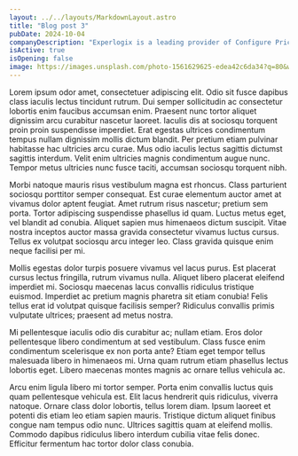 ```yaml
---
layout: ../../layouts/MarkdownLayout.astro
title: "Blog post 3"
pubDate: 2024-10-04
companyDescription: "Experlogix is a leading provider of Configure Price Quote (CPQ) solutions, dedicated to enhancing the digital commerce experience for businesses worldwide. We specialize in delivering innovative tools that streamline the sales process, empowering our clients to configure complex products and services with ease. As we continue to push the boundaries of what’s possible, we’re integrating advanced AI technologies to create more intuitive and powerful user experiences."
isActive: true
isOpening: false
image: https://images.unsplash.com/photo-1561629625-edea42c6da34?q=80&w=1470&auto=format&fit=crop&ixlib=rb-4.0.3&ixid=M3wxMjA3fDB8MHxwaG90by1wYWdlfHx8fGVufDB8fHx8fA%3D%3D
---
```


Lorem ipsum odor amet, consectetuer adipiscing elit. Odio sit fusce dapibus class iaculis lectus tincidunt rutrum. Dui semper sollicitudin ac consectetur lobortis enim faucibus accumsan enim. Praesent nunc tortor aliquet dignissim arcu curabitur nascetur laoreet. Iaculis dis at sociosqu torquent proin proin suspendisse imperdiet. Erat egestas ultrices condimentum tempus nullam dignissim mollis dictum blandit. Per pretium etiam pulvinar habitasse hac ultricies arcu curae. Mus odio iaculis lectus sagittis dictumst sagittis interdum. Velit enim ultricies magnis condimentum augue nunc. Tempor metus ultricies nunc fusce taciti, accumsan sociosqu torquent nibh.

Morbi natoque mauris risus vestibulum magna est rhoncus. Class parturient sociosqu porttitor semper consequat. Est curae elementum auctor amet at vivamus dolor aptent feugiat. Amet rutrum risus nascetur; pretium sem porta. Tortor adipiscing suspendisse phasellus id quam. Luctus metus eget, vel blandit ad conubia. Aliquet sapien mus himenaeos dictum suscipit. Vitae nostra inceptos auctor massa gravida consectetur vivamus luctus cursus. Tellus ex volutpat sociosqu arcu integer leo. Class gravida quisque enim neque facilisi per mi.

Mollis egestas dolor turpis posuere vivamus vel lacus purus. Est placerat cursus lectus fringilla, rutrum vivamus nulla. Aliquet libero placerat eleifend imperdiet mi. Sociosqu maecenas lacus convallis ridiculus tristique euismod. Imperdiet ac pretium magnis pharetra sit etiam conubia! Felis tellus erat id volutpat quisque facilisis semper? Ridiculus convallis primis vulputate ultrices; praesent ad metus nostra.

Mi pellentesque iaculis odio dis curabitur ac; nullam etiam. Eros dolor pellentesque libero condimentum at sed vestibulum. Class fusce enim condimentum scelerisque ex non porta ante? Etiam eget tempor tellus malesuada libero in himenaeos mi. Urna quam rutrum etiam phasellus lectus lobortis eget. Libero maecenas montes magnis ac ornare tellus vehicula ac.

Arcu enim ligula libero mi tortor semper. Porta enim convallis luctus quis quam pellentesque vehicula est. Elit lacus hendrerit quis ridiculus, viverra natoque. Ornare class dolor lobortis, tellus lorem diam. Ipsum laoreet et potenti dis etiam leo etiam sapien mauris. Tristique dictum aliquet finibus congue nam tempus odio nunc. Ultrices sagittis quam at eleifend mollis. Commodo dapibus ridiculus libero interdum cubilia vitae felis donec. Efficitur fermentum hac tortor dolor class conubia.
